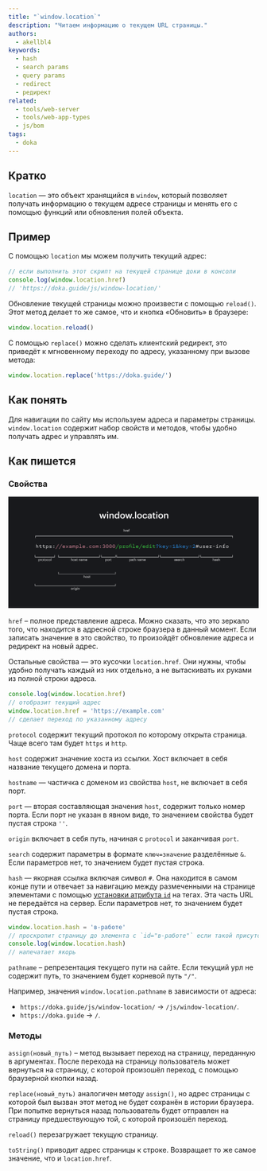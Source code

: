 ```yaml
---
title: "`window.location`"
description: "Читаем информацию о текущем URL страницы."
authors:
  - akellbl4
keywords:
  - hash
  - search params
  - query params
  - redirect
  - редирект
related:
  - tools/web-server
  - tools/web-app-types
  - js/bom
tags:
  - doka
---
```


## Кратко

`location` — это объект хранящийся в `window`, который позволяет получать информацию о текущем адресе страницы и менять его с помощью функций или обновления полей объекта.

## Пример

С помощью `location` мы можем получить текущий адрес:

```js
// если выполнить этот скрипт на текущей странице доки в консоли
console.log(window.location.href)
// 'https://doka.guide/js/window-location/'
```

Обновление текущей страницы можно произвести с помощью `reload()`. Этот метод делает то же самое, что и кнопка «Обновить» в браузере:

```js
window.location.reload()
```

С помощью `replace()` можно сделать клиентский редирект, это приведёт к мгновенному переходу по адресу, указанному при вызове метода:

```js
window.location.replace('https://doka.guide/')
```

## Как понять

Для навигации по сайту мы используем адреса и параметры страницы. `window.location` содержит набор свойств и методов, чтобы удобно получать адрес и управлять им.

## Как пишется

### Свойства

![Ссылка, на которой обозначены все свойства window.location](images/schema.png)

`href` – полное представление адреса. Можно сказать, что это зеркало того, что находится в адресной строке браузера в данный момент. Если записать значение в это свойство, то произойдёт обновление адреса и редирект на новый адрес.

Остальные свойства — это кусочки `location.href`. Они нужны, чтобы удобно получать каждый из них отдельно, а не вытаскивать их руками из полной строки адреса.

```js
console.log(window.location.href)
// отобразит текущий адрес
window.location.href = 'https://example.com'
// сделает переход по указанному адресу
```

`protocol` содержит текущий протокол по которому открыта страница. Чаще всего там будет `https` и `http`.

`host` содержит значение хоста из ссылки. Хост включает в себя название текущего домена и порта.

`hostname` — частичка с доменом из свойства `host`, не включает в себя порт.

`port` — вторая составляющая значения `host`, содержит только номер порта. Если порт не указан в явном виде, то значением свойства будет пустая строка `''`.

`origin` включает в себя путь, начиная с `protocol` и заканчивая `port`.

`search` содержит параметры в формате `ключ=значение` разделённые `&`. Если параметров нет, то значением будет пустая строка.

`hash` — якорная ссылка включая символ `#`. Она находится в самом конце пути и отвечает за навигацию между размеченными на странице элементами с помощью [установки атрибута `id`](/html/a/#atributy) на тегах. Эта часть URL не передаётся на сервер. Если параметров нет, то значением будет пустая строка.

```js
window.location.hash = 'в-работе'
// проскролит страницу до элемента с `id="в-работе"` если такой присутствует на странице
console.log(window.location.hash)
// напечатает якорь
```

`pathname` – репрезентация текущего пути на сайте. Если текущий урл не содержит путь, то значением будет корневой путь `"/"`.

Например, значения `window.location.pathname` в зависимости от адреса:

* `https://doka.guide/js/window-location/` → `/js/window-location/`.
* `https://doka.guide` → `/`.

### Методы

`assign(новый_путь)` – метод вызывает переход на страницу, переданную в аргументах. После перехода на страницу пользователь может вернуться на страницу, с которой произошёл переход, с помощью браузерной кнопки назад.

`replace(новый_путь)` аналогичен методу `assign()`, но адрес страницы с которой был вызван этот метод не будет сохранён в истории браузера. При попытке вернуться назад пользователь будет отправлен на страницу предшествующую той, с которой произошёл переход.

`reload()` перезагружает текущую страницу.

`toString()` приводит адрес страницы к строке. Возвращает то же самое значение, что и `location.href`.
